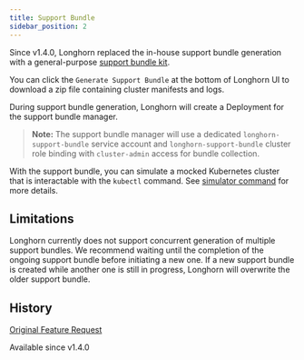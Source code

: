 ```yaml
---
title: Support Bundle
sidebar_position: 2
---
```


Since v1.4.0, Longhorn replaced the in-house support bundle generation with a general-purpose [support bundle kit](https://github.com/rancher/support-bundle-kit). 

You can click the `Generate Support Bundle` at the bottom of Longhorn UI to download a zip file containing cluster manifests and logs.

During support bundle generation, Longhorn will create a Deployment for the support bundle manager.

> **Note:** The support bundle manager will use a dedicated `longhorn-support-bundle` service account and `longhorn-support-bundle` cluster role binding with `cluster-admin` access for bundle collection.

With the support bundle, you can simulate a mocked Kubernetes cluster that is interactable with the `kubectl` command. See [simulator command](https://github.com/rancher/support-bundle-kit#simulator-command) for more details.


## Limitations

Longhorn currently does not support concurrent generation of multiple support bundles. We recommend waiting until the completion of the ongoing support bundle before initiating a new one. If a new support bundle is created while another one is still in progress, Longhorn will overwrite the older support bundle.


## History
[Original Feature Request](https://github.com/longhorn/longhorn/issues/2759)

Available since v1.4.0
